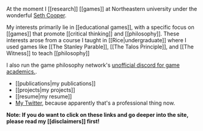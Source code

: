 At the moment I [[research]] [[games]] at Northeastern university under the wonderful [Seth Cooper](http://www.khoury.neu.edu/home/scooper/).

My interests primarily lie in [[educational games]], with a specific focus on [[games]] that promote [[critical thinking]] and [[philosophy]]. These interests arose from a course I taught in [[Rice|undergraduate]] where I used games like [[The Stanley Parable]], [[The Talos Principle]], and [[The Witness]] to teach [[philosophy]]

I also run the game philosophy network's [unofficial discord for game academics.](https://discord.gg/QPzvX5NfX9).

 - [[publications|my publications]]
 - [[projects|my projects]]
 - [[resume|my resume]]
 - [My Twitter](https://twitter.com/gandhi_kutub), because apparently that's a professional thing now.

**Note: If you do want to click on these links and go deeper into the site, please read my [[disclaimers]] first!**
